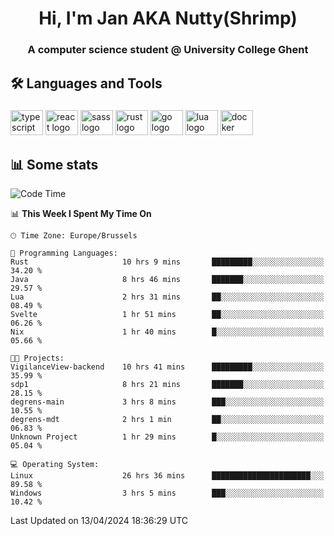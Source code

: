 <h1 align="center">Hi, I'm Jan AKA Nutty(Shrimp)</h1>
<h3 align="center">A computer science student @ University College Ghent</h3>

<h2 align="left">🛠️ Languages and Tools</h2>

###

<div align="left">
  <img src="https://cdn.jsdelivr.net/gh/devicons/devicon/icons/typescript/typescript-original.svg" height="40" width="52" alt="typescript logo"  />
  <img src="https://cdn.jsdelivr.net/gh/devicons/devicon/icons/react/react-original.svg" height="40" width="52" alt="react logo"  />
  <img src="https://cdn.jsdelivr.net/gh/devicons/devicon/icons/sass/sass-original.svg" height="40" width="52" alt="sass logo"  />
  <img src="https://cdn.jsdelivr.net/gh/devicons/devicon@latest/icons/rust/rust-original.svg" height="40" width="52" alt="rust logo" />
  <img src="https://cdn.jsdelivr.net/gh/devicons/devicon/icons/go/go-original.svg" height="40" width="52" alt="go logo"  />
  <img src="https://cdn.jsdelivr.net/gh/devicons/devicon/icons/lua/lua-original.svg" height="40" width="52" alt="lua logo"  />
  <img src="https://cdn.jsdelivr.net/gh/devicons/devicon/icons/docker/docker-original.svg" height="40" width="52" alt="docker logo"  />
</div>

<h2>📊 Some stats</h2>

<!--START_SECTION:waka-->
![Code Time](http://img.shields.io/badge/Code%20Time-4%2C382%20hrs%2040%20mins-blue)

📊 **This Week I Spent My Time On** 

```text
🕑︎ Time Zone: Europe/Brussels

💬 Programming Languages: 
Rust                     10 hrs 9 mins       █████████░░░░░░░░░░░░░░░░   34.20 % 
Java                     8 hrs 46 mins       ███████░░░░░░░░░░░░░░░░░░   29.57 % 
Lua                      2 hrs 31 mins       ██░░░░░░░░░░░░░░░░░░░░░░░   08.49 % 
Svelte                   1 hr 51 mins        ██░░░░░░░░░░░░░░░░░░░░░░░   06.26 % 
Nix                      1 hr 40 mins        █░░░░░░░░░░░░░░░░░░░░░░░░   05.66 % 

🐱‍💻 Projects: 
VigilanceView-backend    10 hrs 41 mins      █████████░░░░░░░░░░░░░░░░   35.99 % 
sdp1                     8 hrs 21 mins       ███████░░░░░░░░░░░░░░░░░░   28.15 % 
degrens-main             3 hrs 8 mins        ███░░░░░░░░░░░░░░░░░░░░░░   10.55 % 
degrens-mdt              2 hrs 1 min         ██░░░░░░░░░░░░░░░░░░░░░░░   06.83 % 
Unknown Project          1 hr 29 mins        █░░░░░░░░░░░░░░░░░░░░░░░░   05.04 % 

💻 Operating System: 
Linux                    26 hrs 36 mins      ██████████████████████░░░   89.58 % 
Windows                  3 hrs 5 mins        ███░░░░░░░░░░░░░░░░░░░░░░   10.42 % 
```


 Last Updated on 13/04/2024 18:36:29 UTC
<!--END_SECTION:waka-->
